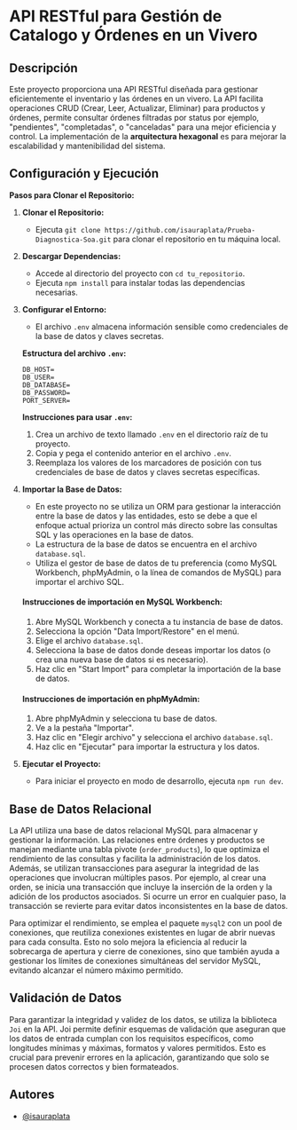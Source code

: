 # API RESTful para Gestión de Catalogo y Órdenes en un Vivero


## Descripción

Este proyecto proporciona una API RESTful diseñada para gestionar eficientemente el inventario y las órdenes en un vivero. La API facilita operaciones CRUD (Crear, Leer, Actualizar, Eliminar) para productos y órdenes, permite consultar órdenes filtradas por status  por ejemplo, "pendientes", "completadas", o "canceladas" para una mejor eficiencia y control. La implementación de la **arquitectura hexagonal** es para mejorar la escalabilidad y mantenibilidad del sistema.

## Configuración y Ejecución

**Pasos para Clonar el Repositorio:**

1. **Clonar el Repositorio:**
    - Ejecuta `git clone https://github.com/isauraplata/Prueba-Diagnostica-Soa.git` para clonar el repositorio en tu máquina local.

2. **Descargar Dependencias:**
    - Accede al directorio del proyecto con `cd tu_repositorio`.
    - Ejecuta `npm install` para instalar todas las dependencias necesarias.

3. **Configurar el Entorno:**
    - El archivo `.env` almacena información sensible como credenciales de la base de datos y claves secretas.

    **Estructura del archivo `.env`:**
    
    ```env
    DB_HOST=
    DB_USER=
    DB_DATABASE=
    DB_PASSWORD=
    PORT_SERVER=
    ```

    **Instrucciones para usar `.env`:**
    
    1. Crea un archivo de texto llamado `.env` en el directorio raíz de tu proyecto.
    2. Copia y pega el contenido anterior en el archivo `.env`.
    3. Reemplaza los valores de los marcadores de posición con tus credenciales de base de datos y claves secretas específicas.

4. **Importar la Base de Datos:**
    - En este proyecto no se utiliza un ORM para gestionar la interacción entre la base de datos y las entidades, esto se debe a que el enfoque actual prioriza un control más directo sobre 
    las consultas SQL y las operaciones en la base de datos.
    - La estructura de la base de datos se encuentra en el archivo `database.sql`.
    - Utiliza el gestor de base de datos de tu preferencia (como MySQL Workbench, phpMyAdmin, o la línea de comandos de MySQL) para importar el archivo SQL.

    #### Instrucciones de importación en MySQL Workbench:
    
    1. Abre MySQL Workbench y conecta a tu instancia de base de datos.
    2. Selecciona la opción "Data Import/Restore" en el menú.
    3. Elige el archivo `database.sql`.
    4. Selecciona la base de datos donde deseas importar los datos (o crea una nueva base de datos si es necesario).
    5. Haz clic en "Start Import" para completar la importación de la base de datos.

    #### Instrucciones de importación en phpMyAdmin:
    
    1. Abre phpMyAdmin y selecciona tu base de datos.
    2. Ve a la pestaña "Importar".
    3. Haz clic en "Elegir archivo" y selecciona el archivo `database.sql`.
    4. Haz clic en "Ejecutar" para importar la estructura y los datos.

5. **Ejecutar el Proyecto:**
    - Para iniciar el proyecto en modo de desarrollo, ejecuta `npm run dev`.

## Base de Datos Relacional

La API utiliza una base de datos relacional MySQL para almacenar y gestionar la información. Las relaciones entre órdenes y productos se manejan mediante una tabla pivote (`order_products`), lo que optimiza el rendimiento de las consultas y facilita la administración de los datos. Además, se utilizan transacciones para asegurar la integridad de las operaciones que involucran múltiples pasos. Por ejemplo, al crear una orden, se inicia una transacción que incluye la inserción de la orden y la adición de los productos asociados. Si ocurre un error en cualquier paso, la transacción se revierte para evitar datos inconsistentes en la base de datos.

 Para optimizar el rendimiento, se emplea el paquete `mysql2` con un pool de conexiones, que reutiliza conexiones existentes en lugar de abrir nuevas para cada consulta. Esto no solo mejora la eficiencia al reducir la sobrecarga de apertura y cierre de conexiones, sino que también ayuda a gestionar los límites de conexiones simultáneas del servidor MySQL, evitando alcanzar el número máximo permitido.

## Validación de Datos

Para garantizar la integridad y validez de los datos, se utiliza la biblioteca `Joi` en la API. Joi permite definir esquemas de validación que aseguran que los datos de entrada cumplan con los requisitos específicos, como longitudes mínimas y máximas, formatos y valores permitidos. Esto es crucial para prevenir errores  en la aplicación, garantizando que solo se procesen datos correctos y bien formateados.

## Autores

- [@isauraplata](https://github.com/isauraplata)
